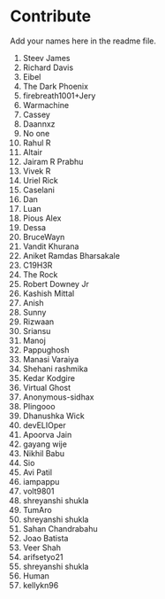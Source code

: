 # Contribute 
Add your names here in the readme file. 

1. Steev James
2. Richard Davis
3. Eibel
4. The Dark Phoenix
5. firebreath1001+Jery
6. Warmachine
7. Cassey
8. Daannxz
9. No one
10. Rahul R
11. Altair
12. Jairam R Prabhu
13. Vivek R
14. Uriel Rick
15. Caselani
16. Dan
17. Luan
18. Pious Alex
19. Dessa
20. BruceWayn
21. Vandit Khurana
22. Aniket Ramdas Bharsakale
23. C19H3R
24. The Rock
25. Robert Downey Jr
26. Kashish Mittal
27. Anish
28. Sunny
29. Rizwaan
30. Sriansu
31. Manoj
32. Pappughosh
33. Manasi Varaiya
34. Shehani rashmika
35. Kedar Kodgire
36. Virtual Ghost
37. Anonymous-sidhax
38. Plingooo
39. Dhanushka Wick
40. devELIOper
41. Apoorva Jain
42. gayang wije
43. Nikhil Babu
44. Sio
45. Avi Patil
46. iampappu
47. volt9801
48. shreyanshi shukla
49. TumAro
47. shreyanshi shukla
48. Sahan Chandrabahu 
49. Joao Batista
48. Veer Shah
49. arifsetyo21
48. shreyanshi shukla
49. Human
48. kellykn96
